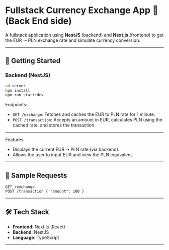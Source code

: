 # Fullstack Currency Exchange App 💱 (Back End side)

A fullstack application using **NestJS** (backend) and **Next.js** (frontend) to get the EUR ➝ PLN exchange rate and simulate currency conversion.

---

## 🚀 Getting Started

### Backend (NestJS)
```bash
cd server
npm install
npm run start:dev
```

Endpoints:
- `GET /exchange`: Fetches and caches the EUR to PLN rate for 1 minute.
- `POST /transaction`: Accepts an amount in EUR, calculates PLN using the cached rate, and stores the transaction.
---

Features:
- Displays the current EUR ➝ PLN rate (via backend).
- Allows the user to input EUR and view the PLN equivalent.

---

## 🧪 Sample Requests

```http
GET /exchange
POST /transaction { "amount": 100 }
```
---

## 🛠️ Tech Stack

- **Frontend**: Next.js (React)
- **Backend**: NestJS
- **Language**: TypeScript
---